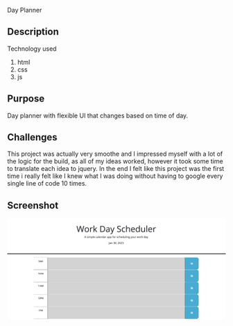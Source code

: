 Day Planner
 
## Description
Technology used
1. html
2. css
3. js

## Purpose
Day planner with flexible UI that changes based on time of day.

## Challenges 
This project was actually very smoothe and I impressed myself with a lot of the logic for the build, as all of my ideas worked, however it took some time to translate each idea to jquery. In the end I felt like this project was the first time i really felt like I knew what I was doing without having to google every single line of code 10 times. 

## Screenshot
![image](./develop/Assets/18B4CB6C-6398-42EA-91C5-A0C9F0B1EA43.jpeg)


